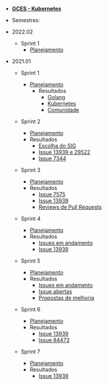 - [<b>GCES - Kubernetes</b>](/?id=gces-kubernetes)

- Semestres:
- 2022.02
  - Sprint 1
    - [Planejamento](/semestres/2022.02/sprint1/planejamento.md)
- 2021.01
  - Sprint 1
    - [Planejamento](/semestres/2021.01/sprint1/planejamento.md)
      - Resultados
        - [Golang](/semestres/2021.01/sprint1/resultados/Golang.md)
        - [Kubernetes](/semestres/2021.01/sprint1/resultados/Kubernetes.md)
        - [Comunidade](/semestres/2021.01/sprint1/resultados/Comunidade.md)
  - Sprint 2
    - [Planejamento](/semestres/2021.01/sprint2/planejamento.md)
    - Resultados
      - [Escolha do SIG](/semestres/2021.01/sprint2/resultados/escolha-do-sig.md)
      - [Issue 13939 e 29522](/semestres/2021.01/sprint2/resultados/issue13939.md)
      - [Issue 7344](/semestres/2021.01/sprint2/resultados/issue7344.md)
  - Sprint 3
    - [Planejamento](/semestres/2021.01/sprint3/planejamento.md)
    - Resultados
      - [Issue 7575](/semestres/2021.01/sprint3/resultados/issue7575.md)
      - [Issue 13939](/semestres/2021.01/sprint3/resultados/issue13939.md)
      - [Reviews de Pull Requests](/semestres/2021.01/sprint3/resultados/code_reviews.md)
  - Sprint 4
    - [Planejamento](/semestres/2021.01/sprint4/planejamento.md)
    - Resultados
      - [Issues em andamento](/semestres/2021.01/sprint4/resultados/issues-andamento.md)
      - [Issue 13939](/semestres/2021.01/sprint4/resultados/issue13939.md)
  - Sprint 5
    - [Planejamento](/semestres/2021.01/sprint5/planejamento.md)
    - Resultados
      - [Issues em andamento](/semestres/2021.01/sprint5/resultados/issues-andamento.md)
      - [Issue abertas](/semestres/2021.01/sprint5/resultados/issues-abertas.md)
      - [Propostas de melhoria](/semestres/2021.01/sprint5/resultados/propostas-de-melhoria.md)

  - Sprint 6
    - [Planejamento](/semestres/2021.01/sprint6/planejamento.md)
    - Resultados
      - [Issue 13939](/semestres/2021.01/sprint6/resultados/issue13939.md)
      - [Issue 84473](/semestres/2021.01/sprint6/resultados/issue84473.md)
  - Sprint 7
    - [Planejamento](/semestres/2021.01/sprint7/planejamento.md)
    - Resultados
      - [Issue 13939](/semestres/2021.01/sprint7/resultados/issue13939.md)